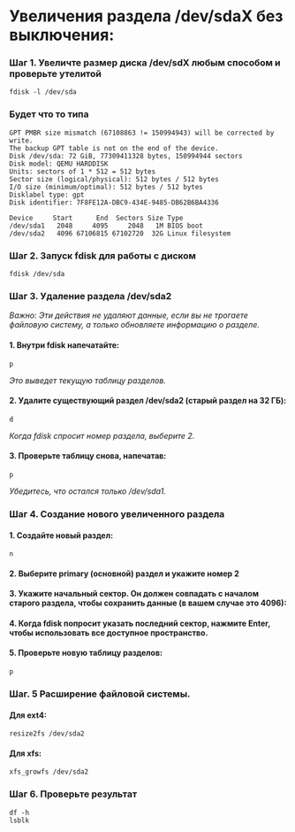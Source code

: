 # Увеличения раздела /dev/sdaX без выключения:

### Шаг 1. Увеличте размер диска /dev/sdX любым способом и проверьте утелитой
```
fdisk -l /dev/sda
```
### Будет что то типа
```
GPT PMBR size mismatch (67108863 != 150994943) will be corrected by write.
The backup GPT table is not on the end of the device.
Disk /dev/sda: 72 GiB, 77309411328 bytes, 150994944 sectors
Disk model: QEMU HARDDISK   
Units: sectors of 1 * 512 = 512 bytes
Sector size (logical/physical): 512 bytes / 512 bytes
I/O size (minimum/optimal): 512 bytes / 512 bytes
Disklabel type: gpt
Disk identifier: 7F8FE12A-DBC9-434E-9485-DB62B6BA4336

Device     Start      End  Sectors Size Type
/dev/sda1   2048     4095     2048   1M BIOS boot
/dev/sda2   4096 67106815 67102720  32G Linux filesystem
```
### Шаг 2. Запуск fdisk для работы с диском
```
fdisk /dev/sda
```
### Шаг 3. Удаление раздела /dev/sda2
*Важно: Эти действия не удаляют данные, если вы не трогаете файловую систему, а только обновляете информацию о разделе.*
#### 1. Внутри fdisk напечатайте:
```
p
```
*Это выведет текущую таблицу разделов.*
#### 2. Удалите существующий раздел /dev/sda2 (старый раздел на 32 ГБ):
```
d
```
*Когда fdisk спросит номер раздела, выберите 2.*
#### 3. Проверьте таблицу снова, напечатав:
```
p
```
*Убедитесь, что остался только /dev/sda1.*
### Шаг 4. Создание нового увеличенного раздела
#### 1. Создайте новый раздел:
```
n
```
#### 2. Выберите primary (основной) раздел и укажите номер 2
#### 3. Укажите начальный сектор. Он должен совпадать с началом старого раздела, чтобы сохранить данные (в вашем случае это 4096):
#### 4. Когда fdisk попросит указать последний сектор, нажмите Enter, чтобы использовать все доступное пространство.
#### 5. Проверьте новую таблицу разделов:
```
p
```
### Шаг. 5 Расширение файловой системы.
#### Для ext4:
```
resize2fs /dev/sda2
```
#### Для xfs:
```
xfs_growfs /dev/sda2
```
### Шаг 6. Проверьте результат
```
df -h
lsblk
```